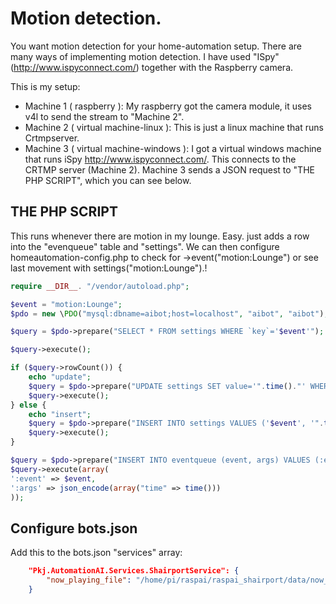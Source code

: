 # Motion detection.

You want motion detection for your home-automation setup. There are many ways of implementing motion detection. I have used "ISpy" (http://www.ispyconnect.com/) together with the Raspberry camera.

This is my setup:

- Machine 1 ( raspberry ): My raspberry got the camera module, it uses v4l to send the stream to "Machine 2".
- Machine 2 ( virtual machine-linux ): This is just a linux machine that runs Crtmpserver.
- Machine 3 ( virtual machine-windows ): I got a virtual windows machine that runs iSpy http://www.ispyconnect.com/. This connects to the CRTMP server (Machine 2). Machine 3 sends a JSON request to "THE PHP SCRIPT", which you can see below.




## THE PHP SCRIPT

This runs whenever there are motion in my lounge. Easy.  just adds a row into the "evenqueue" table and "settings". We can then configure homeautomation-config.php to check for ->event("motion:Lounge") or see last movement with settings("motion:Lounge").!

```php
require __DIR__. "/vendor/autoload.php";

$event = "motion:Lounge";
$pdo = new \PDO("mysql:dbname=aibot;host=localhost", "aibot", "aibot");

$query = $pdo->prepare("SELECT * FROM settings WHERE `key`='$event'");

$query->execute();

if ($query->rowCount()) {
    echo "update";
    $query = $pdo->prepare("UPDATE settings SET value='".time()."' WHERE `key`='$event'");
    $query->execute();
} else {
    echo "insert";
    $query = $pdo->prepare("INSERT INTO settings VALUES ('$event', '".time()."')");
    $query->execute();
}

$query = $pdo->prepare("INSERT INTO eventqueue (event, args) VALUES (:event, :args)");
$query->execute(array(
':event' => $event,
':args' => json_encode(array("time" => time()))
));
```


## Configure bots.json

Add this to the bots.json "services" array:

```json
    "Pkj.AutomationAI.Services.ShairportService": {
        "now_playing_file": "/home/pi/raspai/raspai_shairport/data/now_playing.txt"
    }
```